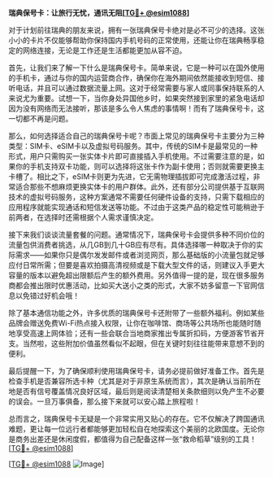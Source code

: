 **瑞典保号卡：让旅行无忧，通讯无阻[[TG💪+ @esim1088](https://t.me/s/esim1088)]**

对于计划前往瑞典的朋友来说，拥有一张瑞典保号卡绝对是必不可少的选择。这张小小的卡片不仅能够帮助你保持国内手机号码的正常使用，还能让你在瑞典畅享稳定的网络连接，无论是工作还是生活都能更加从容不迫。

首先，让我们来了解一下什么是瑞典保号卡。简单来说，它是一种可以在国外使用的手机卡，通过与你的国内运营商合作，确保你在海外期间依然能接收到短信、接听电话，并且可以通过数据流量上网。这对于经常需要与家人或同事保持联系的人来说尤为重要。试想一下，当你身处异国他乡时，如果突然接到家里的紧急电话却因为没有网络而无法接听，那该是多么令人焦虑的事情啊！而有了瑞典保号卡，这一切都不再是问题。

那么，如何选择适合自己的瑞典保号卡呢？市面上常见的瑞典保号卡主要分为三种类型：SIM卡、eSIM卡以及虚拟号码服务。其中，传统的SIM卡是最常见的一种形式，用户只需购买一张实体卡片即可直接插入手机使用。不过需要注意的是，如果你的手机支持双卡功能，则可以选择将这张卡作为副卡使用；否则就需要更换主卡槽了。相比之下，eSIM卡则更为先进，它无需物理插拔即可完成激活过程，非常适合那些不想麻烦更换实体卡的用户群体。此外，还有部分公司提供基于互联网技术的虚拟号码服务，这种方案通常不需要任何硬件设备的支持，只需下载相应的应用程序就能实现通话和短信发送等功能。不过由于这类产品的稳定性可能稍逊于前两者，在选择时还需根据个人需求谨慎决定。

接下来我们谈谈流量套餐的问题。通常情况下，瑞典保号卡会提供多种不同价位的流量包供消费者挑选，从几GB到几十GB应有尽有。具体选择哪一种取决于你的实际需求——如果你只是偶尔发发邮件或者浏览网页，那么基础版的小流量包就足够应付日常所需；但要是喜欢拍摄高清视频或是下载大型文件的话，则建议入手更大容量的版本以避免超出限额后产生的额外费用。另外值得一提的是，现在很多服务商都会推出限时优惠活动，比如买大送小之类的形式，大家不妨多留意一下官网信息以免错过好机会哦！

除了基本通信功能之外，许多优质的瑞典保号卡还附带了一些额外福利。例如某些品牌会赠送免费Wi-Fi热点接入权限，让你在咖啡馆、商场等公共场所也能随时随地享受高速上网体验；还有一些会联合当地商家推出专属折扣码，方便游客节省开支。当然啦，这些附加价值虽然看似不起眼，但在关键时刻往往能带来意想不到的便利。

最后提醒一下，为了确保顺利使用瑞典保号卡，请务必提前做好准备工作。首先是检查手机是否兼容所选卡种（尤其是对于非原生系统而言），其次是确认当前所在地是否有信号覆盖情况良好区域，最后则是阅读清楚相关条款细则以免产生不必要的误会。一旦万事俱备，那么接下来就可以安心踏上旅程啦！

总而言之，瑞典保号卡无疑是一个非常实用又贴心的存在。它不仅解决了跨国通讯难题，更让每一位远行者都能够更加轻松自在地探索这个美丽的北欧国度。无论你是商务出差还是休闲度假，都值得为自己配备这样一张“救命稻草”级别的工具！[[TG💪+ @esim1088](https://t.me/s/esim1088)]

[[TG💪+ @esim1088](https://t.me/s/esim1088) ![Image](https://i.postimg.cc/4NQfJmqS/Snipaste-2025-05-13-00-14-12.png)]